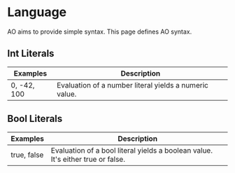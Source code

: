 # Language

AO aims to provide simple syntax. This page defines AO syntax.

## Int Literals

| Examples      | Description |
| ------------- | ----------- |
| 0, -42, 100   | Evaluation of a number literal yields a numeric value. |

## Bool Literals

| Examples    | Description |
| ----------- | ----------- |
| true, false | Evaluation of a bool literal yields a boolean value. It's either true or false. |
